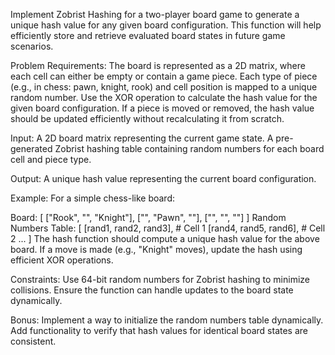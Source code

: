 Implement Zobrist Hashing for a two-player board game to generate a unique hash value for any given board configuration. This function will help efficiently store and retrieve evaluated board states in future game scenarios.

Problem Requirements:
The board is represented as a 2D matrix, where each cell can either be empty or contain a game piece.
Each type of piece (e.g., in chess: pawn, knight, rook) and cell position is mapped to a unique random number.
Use the XOR operation to calculate the hash value for the given board configuration.
If a piece is moved or removed, the hash value should be updated efficiently without recalculating it from scratch.

Input:
A 2D board matrix representing the current game state.
A pre-generated Zobrist hashing table containing random numbers for each board cell and piece type.

Output:
A unique hash value representing the current board configuration.

Example:
For a simple chess-like board:

Board: 
[
    ["Rook", "", "Knight"],
    ["", "Pawn", ""],
    ["", "", ""]
]
Random Numbers Table: 
[
    [rand1, rand2, rand3],  # Cell 1
    [rand4, rand5, rand6],  # Cell 2
    ...
]
The hash function should compute a unique hash value for the above board. If a move is made (e.g., "Knight" moves), update the hash using efficient XOR operations.

Constraints:
Use 64-bit random numbers for Zobrist hashing to minimize collisions.
Ensure the function can handle updates to the board state dynamically.

Bonus:
Implement a way to initialize the random numbers table dynamically.
Add functionality to verify that hash values for identical board states are consistent.
